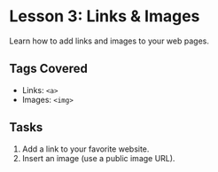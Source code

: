 # Lesson 3: Links & Images

Learn how to add links and images to your web pages.

## Tags Covered
- Links: `<a>`
- Images: `<img>`

## Tasks
1. Add a link to your favorite website.
2. Insert an image (use a public image URL).
